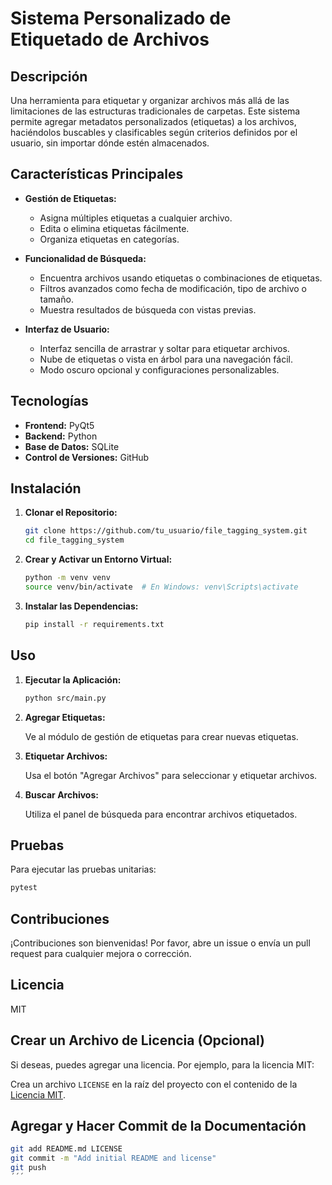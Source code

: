 # Sistema Personalizado de Etiquetado de Archivos

## Descripción

Una herramienta para etiquetar y organizar archivos más allá de las limitaciones de las estructuras tradicionales de carpetas. Este sistema permite agregar metadatos personalizados (etiquetas) a los archivos, haciéndolos buscables y clasificables según criterios definidos por el usuario, sin importar dónde estén almacenados.

## Características Principales

- **Gestión de Etiquetas:**
  - Asigna múltiples etiquetas a cualquier archivo.
  - Edita o elimina etiquetas fácilmente.
  - Organiza etiquetas en categorías.

- **Funcionalidad de Búsqueda:**
  - Encuentra archivos usando etiquetas o combinaciones de etiquetas.
  - Filtros avanzados como fecha de modificación, tipo de archivo o tamaño.
  - Muestra resultados de búsqueda con vistas previas.

- **Interfaz de Usuario:**
  - Interfaz sencilla de arrastrar y soltar para etiquetar archivos.
  - Nube de etiquetas o vista en árbol para una navegación fácil.
  - Modo oscuro opcional y configuraciones personalizables.

## Tecnologías

- **Frontend:** PyQt5
- **Backend:** Python
- **Base de Datos:** SQLite
- **Control de Versiones:** GitHub

## Instalación

1. **Clonar el Repositorio:**

   ```bash
   git clone https://github.com/tu_usuario/file_tagging_system.git
   cd file_tagging_system
   ```

2. **Crear y Activar un Entorno Virtual:**

   ```bash
   python -m venv venv
   source venv/bin/activate  # En Windows: venv\Scripts\activate
   ```

3. **Instalar las Dependencias:**

   ```bash
   pip install -r requirements.txt
   ```

## Uso

1. **Ejecutar la Aplicación:**

   ```bash
   python src/main.py
   ```

2. **Agregar Etiquetas:**
   
   Ve al módulo de gestión de etiquetas para crear nuevas etiquetas.

3. **Etiquetar Archivos:**

   Usa el botón "Agregar Archivos" para seleccionar y etiquetar archivos.

4. **Buscar Archivos:**

   Utiliza el panel de búsqueda para encontrar archivos etiquetados.

## Pruebas

Para ejecutar las pruebas unitarias:

```bash
pytest
```

## Contribuciones

¡Contribuciones son bienvenidas! Por favor, abre un issue o envía un pull request para cualquier mejora o corrección.

## Licencia

MIT

## Crear un Archivo de Licencia (Opcional)

Si deseas, puedes agregar una licencia. Por ejemplo, para la licencia MIT:

Crea un archivo `LICENSE` en la raíz del proyecto con el contenido de la [Licencia MIT](https://opensource.org/licenses/MIT).

## Agregar y Hacer Commit de la Documentación

```bash
git add README.md LICENSE
git commit -m "Add initial README and license"
git push
´´´
